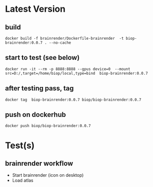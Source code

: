# Latest Version

## build
```
docker build -f brainrender/Dockerfile-brainrender  -t biop-brainrender:0.0.7 . --no-cache
```
## start to test (see below)
```
docker run -it --rm -p 8888:8888 --gpus device=0  --mount src=D:/,target=/home/biop/local,type=bind  biop-brainrender:0.0.7
```

## after testing pass, tag 
```
docker tag  biop-brainrender:0.0.7 biop/biop-brainrender:0.0.7
```

## push on dockerhub
```
docker push biop/biop-brainrender:0.0.7
```

# Test(s)

## brainrender workflow
- Start brainrender (icon on desktop)
- Load atlas
